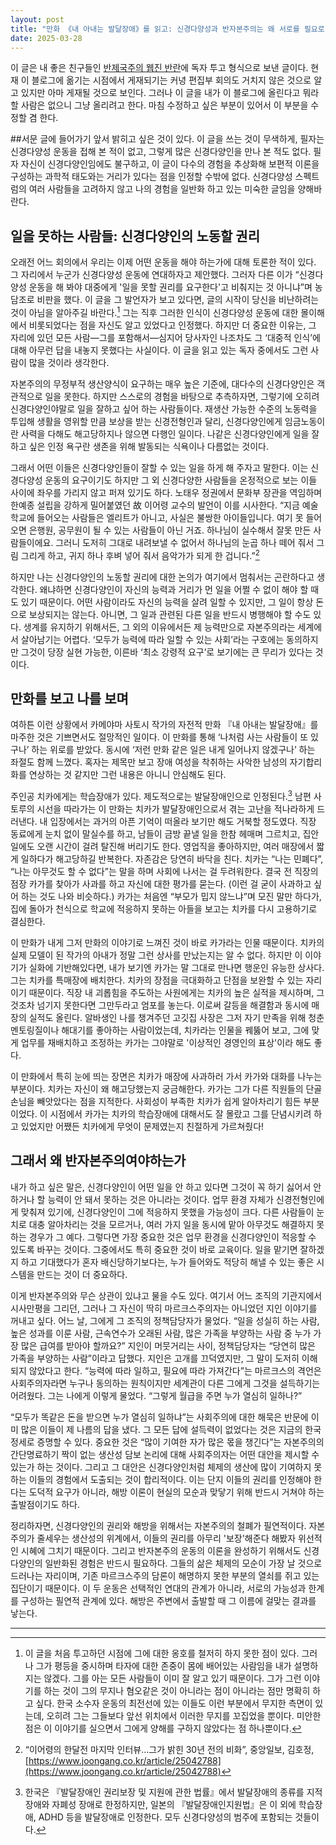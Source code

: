 ```yaml
---
layout: post
title: "만화 《내 아내는 발달장애》를 읽고: 신경다양성과 반자본주의는 왜 서로를 필요로 하는가"
date: 2025-03-28
---
```


이 글은 내 좋은 친구들인 [반제국주의 웹진 반란](https://uprising.kr)에 독자 투고 형식으로 보낸 글이다. 현재 이 블로그에 옮기는 시점에서 게재되기는 커녕 편집부 회의도 거치지 않은 것으로 알고 있지만 아마 게재될 것으로 보인다. 그러나 이 글을 내가 이 블로그에 올린다고 뭐라 할 사람은 없으니 그냥 올리려고 한다. 마침 수정하고 싶은 부분이 있어서 이 부분을 수정할 겸 한다.

##서문
글에 들어가기 앞서 밝히고 싶은 것이 있다. 이 글을 쓰는 것이 무색하게, 필자는 신경다양성 운동을 접해 본 적이 없고, 그렇게 많은 신경다양인을 만나 본 적도 없다. 필자 자신이 신경다양인임에도 불구하고, 이 글이 다수의 경험을 추상화해 보편적 이론을 구성하는 과학적 태도와는 거리가 있다는 점을 인정할 수밖에 없다. 신경다양성 스펙트럼의 여러 사람들을 고려하지 않고 나의 경험을 일반화 하고 있는 미숙한 글임을 양해바란다.

## 일을 못하는 사람들: 신경다양인의 노동할 권리

오래전 어느 회의에서 우리는 이제 어떤 운동을 해야 하는가에 대해 토론한 적이 있다. 그 자리에서 누군가 신경다양성 운동에 연대하자고 제안했다. 그러자 다른 이가 “신경다양성 운동을 해 봐야 대중에게 '일을 못할 권리를 요구한다'고 비춰지는 것 아니냐”며 농담조로 비판을 했다. 이 글을 그 발언자가 보고 있다면, 글의 시작이 당신을 비난하려는 것이 아님을 알아주길 바란다.[^1] 그는 직후 그러한 인식이 신경다양성 운동에 대한 몰이해에서 비롯되었다는 점을 자신도 알고 있었다고 인정했다. 하지만 더 중요한 이유는, 그 자리에 있던 모든 사람—그를 포함해서—심지어 당사자인 나조차도 그 ‘대중적 인식’에 대해 아무런 답을 내놓지 못했다는 사실이다. 이 글을 읽고 있는 독자 중에서도 그런 사람이 많을 것이라 생각한다.

자본주의의 무정부적 생산양식이 요구하는 매우 높은 기준에, 대다수의 신경다양인은 객관적으로 일을 못한다. 하지만 스스로의 경험을 바탕으로 추측하자면, 그렇기에 오히려 신경다양인야말로 일을 잘하고 싶어 하는 사람들이다. 재생산 가능한 수준의 노동력을 투입해 생활을 영위할 만큼 보상을 받는 신경전형인과 달리, 신경다양인에게 임금노동이란 사력을 다해도 해고당하지나 않으면 다행인 일이다. 나같은 신경다양인에게 일을 잘하고 싶은 인정 욕구란 생존을 위해 발동되는 식욕이나 다름없는 것이다.

그래서 어떤 이들은 신경다양인들이 잘할 수 있는 일을 하게 해 주자고 말한다. 이는 신경다양성 운동의 요구이기도 하지만 그 외 신경다양한 사람들을 온정적으로 보는 이들 사이에 좌우를 가리지 않고 퍼져 있기도 하다. 노태우 정권에서 문화부 장관을 역임하며 한예종 설립을 강하게 밀어붙였던 故 이어령 교수의 발언이 이를 시사한다. “지금 예술학교에 들어오는 사람들은 엘리트가 아니고, 사실은 불쌍한 아이들입니다. 여기 못 들어오면 은행원, 공무원이 될 수 있는 사람들이 아닌 거죠. 하나님이 실수해서 잘못 만든 사람들이에요. 그러니 도저히 그대로 내려보낼 수 없어서 하나님의 눈곱 하나 떼어 줘서 그림 그리게 하고, 귀지 하나 후벼 넣어 줘서 음악가가 되게 한 겁니다.”[^2]

하지만 나는 신경다양인의 노동할 권리에 대한 논의가 여기에서 멈춰서는 곤란하다고 생각한다. 왜냐하면 신경다양인이 자신의 능력과 거리가 먼 일을 어쩔 수 없이 해야 할 때도 있기 때문이다. 어떤 사람이라도 자신의 능력을 살려 일할 수 있지만, 그 일이 항상 돈으로 보상되지는 않는다. 아니면, 그 일과 관련된 다른 일을 반드시 병행해야 할 수도 있다. 생계를 유지하기 위해서든, 그 외의 이유에서든 제 능력만으로 자본주의라는 세계에서 살아남기는 어렵다. ‘모두가 능력에 따라 일할 수 있는 사회’라는 구호에는 동의하지만 그것이 당장 실현 가능한, 이른바 ‘최소 강령적 요구’로 보기에는 큰 무리가 있다는 것이다.

## 만화를 보고 나를 보며

여하튼 이런 상황에서 카메야마 사토시 작가의 자전적 만화 『내 아내는 발달장애』를 마주한 것은 기쁘면서도 절망적인 일이다. 이 만화를 통해 ‘나처럼 사는 사람들이 또 있구나’ 하는 위로를 받았다. 동시에 ‘저런 만화 같은 일은 내게 일어나지 않겠구나’ 하는 좌절도 함께 느꼈다. 혹자는 제목만 보고 장애 여성을 착취하는 사악한 남성의 자기합리화를 연상하는 것 같지만 그런 내용은 아니니 안심해도 된다.

주인공 치카에게는 학습장애가 있다. 제도적으로는 발달장애인으로 인정된다.[^3] 남편 사토루의 시선을 따라가는 이 만화는 치카가 발달장애인으로서 겪는 고난을 적나라하게 드러낸다. 내 입장에서는 과거의 아픈 기억이 떠올라 보기만 해도 거북할 정도였다. 직장 동료에게 눈치 없이 말실수를 하고, 남들이 금방 끝낼 일을 한참 헤매며 그르치고, 집안일에도 오랜 시간이 걸려 탈진해 버리기도 한다. 영업직을 좋아하지만, 여러 매장에서 짧게 일하다가 해고당하길 반복한다. 자존감은 당연히 바닥을 친다. 치카는 “나는 민폐다”, “나는 아무것도 할 수 없다”는 말을 하며 사회에 나서는 걸 두려워한다. 결국 전 직장의 점장 카가를 찾아가 사과를 하고 자신에 대한 평가를 묻는다. (이런 걸 굳이 사과하고 싶어 하는 것도 나와 비슷하다.) 카가는 처음엔 “부모가 밉지 않느냐”며 모진 말만 하다가, 집에 돌아가 천식으로 학교에 적응하지 못하는 아들을 보고는 치카를 다시 고용하기로 결심한다.

이 만화가 내게 그저 만화의 이야기로 느껴진 것이 바로 카가라는 인물 때문이다. 치카의 실제 모델이 된 작가의 아내가 정말 그런 상사를 만났는지는 알 수 없다. 하지만 이 이야기가 실화에 기반해있다면, 내가 보기엔 카가는 말 그대로 만나면 행운인 유능한 상사다. 그는 치카를 특매장에 배치한다. 치카의 장점을 극대화하고 단점을 보완할 수 있는 자리이기 때문이다. 직장 내 괴롭힘을 주도하는 사원에게는 치카의 높은 실적을 제시하며, 그것조차 넘기지 못한다면 그만두라고 엄포를 놓는다. 이로써 갈등을 해결함과 동시에 매장의 실적도 올린다. 알바생인 나를 챙겨주던 고깃집 사장은 그저 자기 만족을 위해 청춘 멘토링질이나 해대기를 좋아하는 사람이었는데, 치카라는 인물을 꿰뚫어 보고, 그에 맞게 업무를 재배치하고 조정하는 카가는 그야말로 '이상적인 경영인의 표상'이라 해도 좋다.

이 만화에서 특히 눈에 띄는 장면은 치카가 매장에 사과하러 가서 카가와 대화를 나누는 부분이다. 치카는 자신이 왜 해고당했는지 궁금해한다. 카가는 그가 다른 직원들의 단골손님을 빼앗았다는 점을 지적한다. 사회성이 부족한 치카가 쉽게 알아차리기 힘든 부분이었다. 이 시점에서 카가는 치카의 학습장애에 대해서도 잘 몰랐고 그를 단념시키려 하고 있었지만 어쨌든 치카에게 무엇이 문제였는지 친절하게 가르쳐줬다!

## 그래서 왜 반자본주의여야하는가

내가 하고 싶은 말은, 신경다양인이 어떤 일을 안 하고 있다면 그것이 꼭 하기 싫어서 안하거나 할 능력이 안 돼서 못하는 것은 아니라는 것이다. 업무 환경 자체가 신경전형인에게 맞춰져 있기에, 신경다양인이 그에 적응하지 못했을 가능성이 크다. 다른 사람들이 눈치로 대충 알아차리는 것을 모르거나, 여러 가지 일을 동시에 맡아 아무것도 해결하지 못하는 경우가 그 예다. 그렇다면 가장 중요한 것은 업무 환경을 신경다양인이 적응할 수 있도록 바꾸는 것이다. 그중에서도 특히 중요한 것이 바로 교육이다. 일을 맡기면 잘하겠지 하고 기대했다가 혼자 배신당하기보다는, 누가 들어와도 적당히 해낼 수 있는 좋은 시스템을 만드는 것이 더 중요하다.

이게 반자본주의와 무슨 상관이 있냐고 물을 수도 있다. 여기서 어느 조직의 기관지에서 시사만평을 그리던, 그러나 그 자신이 딱히 마르크스주의자는 아니었던 지인 이야기를 꺼내고 싶다. 어느 날, 그에게 그 조직의 정책담당자가 물었다. “일을 성실히 하는 사람, 높은 성과를 이룬 사람, 근속연수가 오래된 사람, 많은 가족을 부양하는 사람 중 누가 가장 많은 급여를 받아야 할까요?” 지인이 머뭇거리는 사이, 정책담당자는 “당연히 많은 가족을 부양하는 사람”이라고 답했다. 지인은 고개를 끄덕였지만, 그 말이 도저히 이해되지 않았다고 한다. “능력에 따라 일하고, 필요에 따라 가져간다”는 마르크스의 격언은 사회주의자라면 누구나 동의하는 원칙이지만 세계관이 다른 그에게 그것을 설득하기는 어려웠다. 그는 나에게 이렇게 물었다. “그렇게 월급을 주면 누가 열심히 일하나?”

“모두가 똑같은 돈을 받으면 누가 열심히 일하냐”는 사회주의에 대한 해묵은 반문에 이미 많은 이들이 제 나름의 답을 냈다. 그 모든 답에 설득력이 없었다는 것은 지금의 한국 정세로 증명할 수 있다. 중요한 것은 “많이 기여한 자가 많은 몫을 챙긴다”는 자본주의의 간단명료하기 짝이 없는 생산성 담보 논리에 대해 사회주의자는 어떤 대안을 제시할 수 있는가 하는 것이다. 그리고 그 대안은 신경다양인처럼 체제의 생산에 많이 기여하지 못하는 이들의 경험에서 도출되는 것이 합리적이다. 이는 단지 이들의 권리를 인정해야 한다는 도덕적 요구가 아니라, 해방 이론이 현실의 모순과 맞닿기 위해 반드시 거쳐야 하는 출발점이기도 하다.

정리하자면, 신경다양인의 권리와 해방을 위해서는 자본주의의 철폐가 필연적이다. 자본주의가 줄세우는 생산성의 위계에서, 이들의 권리를 아무리 '보장'해준다 해봤자 위선적인 시혜에 그치기 때문이다. 그리고 반자본주의 운동의 이론을 완성하기 위해서도 신경다양인의 일반화된 경험은 반드시 필요하다. 그들의 삶은 체제의 모순이 가장 날 것으로 드러나는 자리이며, 기존 마르크스주의 담론이 해명하지 못한 부분의 열쇠를 쥐고 있는 집단이기 때문이다. 이 두 운동은 선택적인 연대의 관계가 아니라, 서로의 가능성과 한계를 구성하는 필연적 관계에 있다. 해방은 주변에서 출발할 때 그 이름에 걸맞는 결과를 낳는다.

---

[^1]: 이 글을 처음 투고하던 시점에 그에 대한 옹호를 철저히 하지 못한 점이 있다. 그러나 그가 평등을 중시하며 타자에 대한 존중이 몸에 배어있는 사람임을 내가 설명하지는 않겠다. 그를 아는 모든 사람들이 이미 잘 알고 있기 때문이다. 그가 그런 이야기를 하는 것이 그의 무지나 혐오같은 것이 아니라는 점이 아니라는 점만 명확히 하고 싶다. 한국 소수자 운동의 최전선에 있는 이들도 이런 부분에서 무지한 측면이 있는데, 오히려 그는 그들보다 앞선 위치에서 이러한 무지를 꼬집었을 뿐이다. 미안한 점은 이 이야기를 실으면서 그에게 양해를 구하지 않았다는 점 하나뿐이다.
[^2]: “이어령의 한달전 마지막 인터뷰…그가 밝힌 30년 전의 비화”, 중앙일보, 김호정, [https://www.joongang.co.kr/article/25042788](https://www.joongang.co.kr/article/25042788)
[^3]: 한국은 『발달장애인 권리보장 및 지원에 관한 법률』에서 발달장애의 종류를 지적장애와 자폐성 장애로 한정하지만, 일본의 『발달장애인지원법』은 이 외에 학습장애, ADHD 등을 발달장애로 인정한다. 모두 신경다양성의 범주에 포함되는 것들이다.
